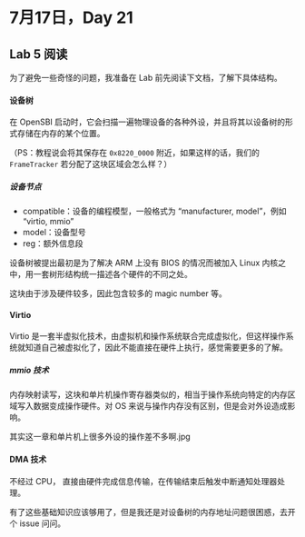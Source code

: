 # 7月17日，Day 21

## Lab 5 阅读

为了避免一些奇怪的问题，我准备在 Lab 前先阅读下文档，了解下具体结构。

#### 设备树

在 OpenSBI 启动时，它会扫描一遍物理设备的各种外设，并且将其以设备树的形式存储在内存的某个位置。

（PS：教程说会将其保存在 `0x8220_0000` 附近，如果这样的话，我们的 `FrameTracker` 若分配了这块区域会怎么样？）

##### 设备节点

- compatible：设备的编程模型，一般格式为 “manufacturer, model”，例如 “virtio, mmio”
- model：设备型号
- reg：额外信息段

设备树被提出最初是为了解决 ARM 上没有 BIOS 的情况而被加入 Linux 内核之中，用一套树形结构统一描述各个硬件的不同之处。

这块由于涉及硬件较多，因此包含较多的 magic number 等。

#### Virtio

Virtio 是一套半虚拟化技术，由虚拟机和操作系统联合完成虚拟化，但这样操作系统就知道自己被虚拟化了，因此不能直接在硬件上执行，感觉需要更多的了解。

##### mmio 技术

内存映射读写，这块和单片机操作寄存器类似的，相当于操作系统向特定的内存区域写入数据变成操作硬件。对 OS 来说与操作内存没有区别，但是会对外设造成影响。

其实这一章和单片机上很多外设的操作差不多啊.jpg

#### DMA 技术

不经过 CPU， 直接由硬件完成信息传输，在传输结束后触发中断通知处理器处理。



有了这些基础知识应该够用了，但是我还是对设备树的内存地址问题很困惑，去开个 issue 问问。